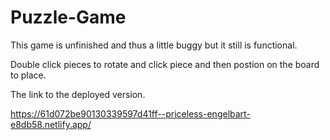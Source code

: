 # Puzzle-Game

This game is unfinished and thus a little buggy but it still is functional.

Double click pieces to rotate and click piece and then postion on the board to place. 

The link to the deployed version.

https://61d072be90130339597d41ff--priceless-engelbart-e8db58.netlify.app/

